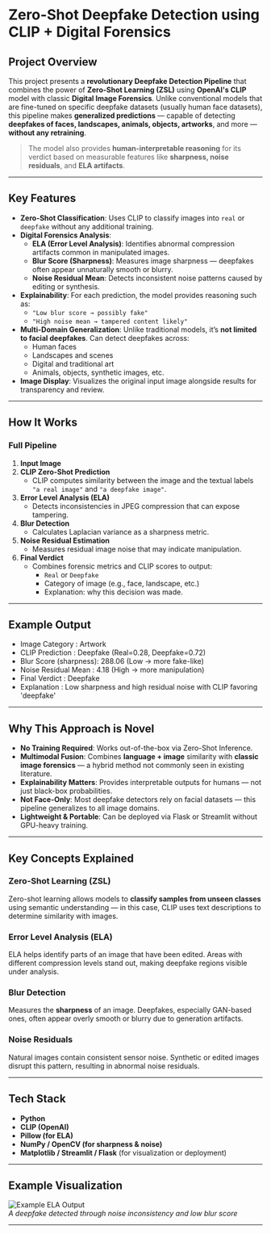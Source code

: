 #  Zero-Shot Deepfake Detection using CLIP + Digital Forensics

##  Project Overview

This project presents a **revolutionary Deepfake Detection Pipeline** that combines the power of **Zero-Shot Learning (ZSL)** using **OpenAI's CLIP** model with classic **Digital Image Forensics**. Unlike conventional models that are fine-tuned on specific deepfake datasets (usually human face datasets), this pipeline makes **generalized predictions** — capable of detecting **deepfakes of faces, landscapes, animals, objects, artworks**, and more — **without any retraining**.

>  The model also provides **human-interpretable reasoning** for its verdict based on measurable features like **sharpness, noise residuals**, and **ELA artifacts**.

---

##  Key Features

- **Zero-Shot Classification**: Uses CLIP to classify images into `real` or `deepfake` without any additional training.
- **Digital Forensics Analysis**:
  - **ELA (Error Level Analysis)**: Identifies abnormal compression artifacts common in manipulated images.
  - **Blur Score (Sharpness)**: Measures image sharpness — deepfakes often appear unnaturally smooth or blurry.
  - **Noise Residual Mean**: Detects inconsistent noise patterns caused by editing or synthesis.
- **Explainability**: For each prediction, the model provides reasoning such as:
  - `"Low blur score → possibly fake"`
  - `"High noise mean → tampered content likely"`
- **Multi-Domain Generalization**: Unlike traditional models, it’s **not limited to facial deepfakes**. Can detect deepfakes across:
  - Human faces
  - Landscapes and scenes
  - Digital and traditional art
  - Animals, objects, synthetic images, etc.
- **Image Display**: Visualizes the original input image alongside results for transparency and review.

---

##  How It Works

###  Full Pipeline

1. **Input Image**
2. **CLIP Zero-Shot Prediction**
   - CLIP computes similarity between the image and the textual labels `"a real image"` and `"a deepfake image"`.
3. **Error Level Analysis (ELA)**
   - Detects inconsistencies in JPEG compression that can expose tampering.
4. **Blur Detection**
   - Calculates Laplacian variance as a sharpness metric.
5. **Noise Residual Estimation**
   - Measures residual image noise that may indicate manipulation.
6. **Final Verdict**
   - Combines forensic metrics and CLIP scores to output:
     - `Real` or `Deepfake`
     - Category of image (e.g., face, landscape, etc.)
     - Explanation: why this decision was made.

---

##  Example Output

- Image Category : Artwork
- CLIP Prediction : Deepfake (Real=0.28, Deepfake=0.72)
- Blur Score (sharpness): 288.06 (Low → more fake-like)
- Noise Residual Mean : 4.18 (High → more manipulation)
- Final Verdict : Deepfake
- Explanation : Low sharpness and high residual noise with CLIP favoring 'deepfake'

---

##  Why This Approach is Novel

-  **No Training Required**: Works out-of-the-box via Zero-Shot Inference.
-  **Multimodal Fusion**: Combines **language + image** similarity with **classic image forensics** — a hybrid method not commonly seen in existing literature.
-  **Explainability Matters**: Provides interpretable outputs for humans — not just black-box probabilities.
-  **Not Face-Only**: Most deepfake detectors rely on facial datasets — this pipeline generalizes to all image domains.
-  **Lightweight & Portable**: Can be deployed via Flask or Streamlit without GPU-heavy training.

---

##  Key Concepts Explained

###  Zero-Shot Learning (ZSL)
Zero-shot learning allows models to **classify samples from unseen classes** using semantic understanding — in this case, CLIP uses text descriptions to determine similarity with images.

###  Error Level Analysis (ELA)
ELA helps identify parts of an image that have been edited. Areas with different compression levels stand out, making deepfake regions visible under analysis.

###  Blur Detection
Measures the **sharpness** of an image. Deepfakes, especially GAN-based ones, often appear overly smooth or blurry due to generation artifacts.

###  Noise Residuals
Natural images contain consistent sensor noise. Synthetic or edited images disrupt this pattern, resulting in abnormal noise residuals.

---

##  Tech Stack

- **Python**
- **CLIP (OpenAI)**
- **Pillow (for ELA)**
- **NumPy / OpenCV (for sharpness & noise)**
- **Matplotlib / Streamlit / Flask** (for visualization or deployment)

---

##  Example Visualization

![Example ELA Output](path/to/ela_output.jpg)  
*A deepfake detected through noise inconsistency and low blur score*

---

